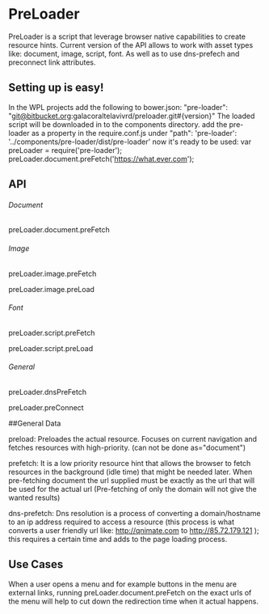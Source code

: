 # PreLoader

PreLoader is a script that leverage browser native capabilities to create resource hints.
Current version of the API allows to work with asset types like: document, image, script, font.
As well as to use dns-prefech and preconnect link attributes.

## Setting up is easy!

In the WPL projects add the following to bower.json:
"pre-loader": "git@bitbucket.org:galacoraltelavivrd/preloader.git#{version}"
The loaded script will be downloaded in to the components directory.
add the pre-loader as a property in the require.conf.js under "path":
'pre-loader': '../components/pre-loader/dist/pre-loader'
now it's ready to be used:
var preLoader = require('pre-loader');
preLoader.document.preFetch('https://what.ever.com');

## API

###### Document

preLoader.document.preFetch

###### Image

preLoader.image.preFetch

preLoader.image.preLoad

###### Font

preLoader.script.preFetch

preLoader.script.preLoad

###### General

preLoader.dnsPreFetch

preLoader.preConnect

##General Data

preload: Preloades the actual resource. Focuses on current navigation and fetches resources with high-priority.
(can not be done as="document")

prefetch: It is a low priority resource hint that allows the browser to fetch resources in the background
(idle time) that might be needed later.
When pre-fetching document the url supplied must be exactly as the url that will be used for the actual url
(Pre-fetching of only the domain will not give the wanted results)

dns-prefetch: Dns resolution is a process of converting a domain/hostname to an ip address required to access
a resource (this process is what converts a user friendly url like: http://qnimate.com to http://85.72.179.121 );
this requires a certain time and adds to the page loading process.

## Use Cases

When a user opens a menu and for example buttons in the menu are external links, running preLoader.document.preFetch on the
exact urls of the menu will help to cut down the redirection time when it actual happens.



